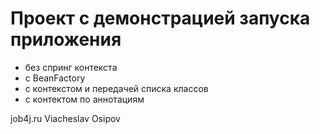 # Проект с демонстрацией запуска приложения 
* без спринг контекста
* с BeanFactory
* с контекстом и передачей списка классов
* с контектом по аннотациям

job4j.ru
Viacheslav Osipov